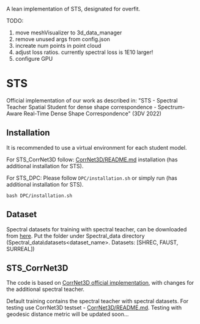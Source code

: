 A lean implementation of STS, designated for overfit. 

TODO:
1. move meshVisualizer to 3d_data_manager
2. remove unused args from config.json
3. increate num points in point cloud
4. adjust loss ratios. currently spectral loss is 1E10 larger!
5. configure GPU



# STS
Official implementation of our work as described in:
"STS - Spectral Teacher Spatial Student for dense shape correspondence - Spectrum-Aware Real-Time Dense Shape Correspondence" (3DV 2022)


## Installation

It is recommended to use a virtual environment for each student model.

For STS_CorrNet3D follow: [CorrNet3D/README.md](CorrNet3D/README.md) installation (has additional installation for STS).

For STS_DPC: 
Please follow `DPC/installation.sh` or simply run (has additional installation for STS).
```
bash DPC/installation.sh 
```

## Dataset 
Spectral datasets for training with spectral teacher, can be downloaded from [here](https://drive.google.com/drive/u/1/folders/1S5fp8QN_rBWUbwHmmyVFhpeQLR99QsN2). 
Put the folder under Spectral_data directory (Spectral_data\datasets\<dataset_name>. Datasets: \[SHREC, FAUST, SURREAL\])



## STS_CorrNet3D 

The code is based on [CorrNet3D official implementation](https://github.com/ZENGYIMING-EAMON/CorrNet3D), with changes for the additional spectral teacher. 

Default training contains the spectral teacher with spectral datasets.
For testing use CorrNet3D testset - [CorrNet3D/README.md](CorrNet3D/README.md).
Testing with geodesic distance metric will be updated soon... 
